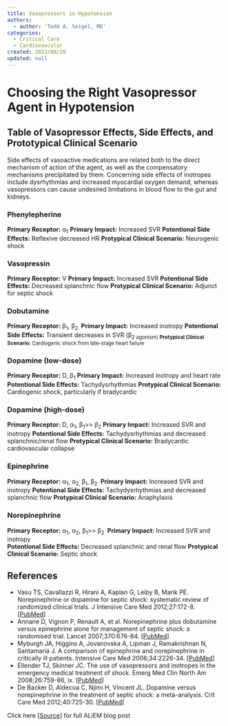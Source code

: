 ```yaml
---
title: Vasopressors in Hypotension
authors:
  - author: 'Todd A. Seigel, MD'
categories:
  - Critical Care
  - Cardiovascular
created: 2013/08/20
updated: null
---
```


# Choosing the Right Vasopressor Agent in Hypotension

## Table of Vasopressor Effects, Side Effects, and Prototypical Clinical Scenario

Side effects of vasoactive medications are related both to the direct mechanism of action of the agent, as well as the compensatory mechanisms precipitated by them. Concerning side effects of inotropes include dysrhythmias and increased myocardial oxygen demand, whereas vasopressors can cause undesired limitations in blood flow to the gut and kidneys.

### Phenylepherine

**Primary Receptor:** α<sub>1</sub>
**Primary Impact:** Increased SVR
**Potentional Side Effects:** Reflexive decreased HR
**Protypical Clinical Scenario:** Neurogenic shock

### Vasopressin

**Primary Receptor:** V
**Primary Impact:** Increased SVR
**Potentional Side Effects:** Decreased splanchnic flow
**Protypical Clinical Scenario:** Adjunct for septic shock

### Dobutamine

**Primary Receptor:** β<sub>1</sub>, β<sub>2 </sub>
**Primary Impact:** Increased inotropy
**Potentional Side Effects:** Transient decreases in SVR (β<sub>2 agonism)
**Protypical Clinical Scenario:** Cardiogenic shock from late-stage heart failure

### Dopamine (low-dose)

**Primary Receptor:** D, β<sub>1</sub>
**Primary Impact:** Increased inotropy and heart rate
**Potentional Side Effects:** Tachydysrhythmias
**Protypical Clinical Scenario:** Cardiogenic shock, particularly if bradycardic

### Dopamine (high-dose)

**Primary Receptor:** D, α<sub>1</sub>, β<sub>1</sub>>> β<sub>2</sub>
**Primary Impact:** Increased SVR and inotropy
**Potentional Side Effects:** Tachydysrhythmias and decreased splanchnic/renal flow
**Protypical Clinical Scenario:** Bradycardic cardiovascular collapse

### Epinephrine

**Primary Receptor:** α<sub>1</sub>, α<sub>2, </sub>β<sub>1</sub>, β<sub>2 </sub>
**Primary Impact:** Increased SVR and inotropy
**Potentional Side Effects:** Tachydysrhythmias and decreased splanchnic flow
**Protypical Clinical Scenario:** Anaphylaxis

### Norepinephrine

**Primary Receptor:** α<sub>1</sub>, α<sub>2</sub>, β<sub>1</sub>>> β<sub>2 </sub>
**Primary Impact:** Increased SVR and inotropy  
**Potentional Side Effects:** Decreased splanchnic and renal flow
**Protypical Clinical Scenario:** Septic shock

## References

- Vasu TS, Cavallazzi R, Hirani A, Kaplan G, Leiby B, Marik PE. Norepinephrine or dopamine for septic shock: systematic review of randomized clinical trials. J Intensive Care Med 2012;27:172-8. [[PubMed](http://www.ncbi.nlm.nih.gov/pubmed/21436167)]
- Annane D, Vignon P, Renault A, et al. Norepinephrine plus dobutamine versus epinephrine alone for management of septic shock: a randomised trial. Lancet 2007;370:676-84. [[PubMed](http://www.ncbi.nlm.nih.gov/pubmed/?term=17720019)]
- Myburgh JA, Higgins A, Jovanovska A, Lipman J, Ramakrishnan N, Santamaria J. A comparison of epinephrine and norepinephrine in critically ill patients. Intensive Care Med 2008;34:2226-34. [[PubMed](http://www.ncbi.nlm.nih.gov/pubmed/18654759)]
- Ellender TJ, Skinner JC. The use of vasopressors and inotropes in the emergency medical treatment of shock. Emerg Med Clin North Am 2008;26:759-86, ix. [[PubMed](http://www.ncbi.nlm.nih.gov/pubmed/18655944)]
- De Backer D, Aldecoa C, Njimi H, Vincent JL. Dopamine versus norepinephrine in the treatment of septic shock: a meta-analysis. Crit Care Med 2012;40:725-30. [[PubMed](http://www.ncbi.nlm.nih.gov/pubmed/22036860)]

Click here [[Source](https://www.aliem.com/2013/choosing-the-right-vasopressor-agent-in-hypotension/)] for full ALiEM blog post
